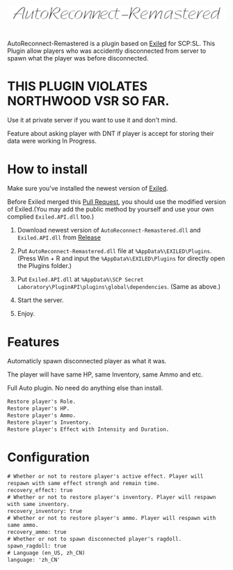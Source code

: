 <div align="center">
  <img src="https://github.com/XKaguya/AutoReconnect-Remastered/blob/main/AutoReconnect-Remastered.png">
</div>

#
AutoReconnect-Remastered is a plugin based on [Exiled](https://github.com/Exiled-Team/EXILED) for SCP:SL. This Plugin allow players who was accidently disconnected from server to spawn what the player was before disconnected.

# THIS PLUGIN VIOLATES NORTHWOOD VSR SO FAR.

Use it at private server if you want to use it and don't mind.

Feature about asking player with DNT if player is accept for storing their data were working In Progress.

# How to install

Make sure you've installed the newest version of [Exiled](https://github.com/Exiled-Team/EXILED).

Before Exiled merged this [Pull Request](https://github.com/Exiled-Team/EXILED/pull/2249), you should use the modified version of Exiled.(You may add the public method by yourself and use your own complied `Exiled.API.dll` too.)

1. Download newest version of `AutoReconnect-Remastered.dll` and `Exiled.API.dll` from [Release](https://github.com/XKaguya/AutoReconnect-Remastered/releases)

2. Put `AutoReconnect-Remastered.dll` file at `%AppData%\EXILED\Plugins`. (Press Win + R and input the `%AppData%\EXILED\Plugins` for directly open the Plugins folder.)

3. Put `Exiled.API.dll` at `%AppData%\SCP Secret Laboratory\PluginAPI\plugins\global\dependencies`. (Same as above.)

4. Start the server.

5. Enjoy.


# Features

Automaticly spawn disconnected player as what it was.

The player will have same HP, same Inventory, same Ammo and etc.

Full Auto plugin. No need do anything else than install.

```
Restore player's Role.
Restore player's HP.
Restore player's Ammo.
Restore player's Inventory.
Restore player's Effect with Intensity and Duration.
```

# Configuration

```
# Whether or not to restore player's active effect. Player will respawn with same effect strengh and remain time.
recovery_effect: true
# Whether or not to restore player's inventory. Player will respawn with same inventory.
recovery_inventory: true
# Whether or not to restore player's ammo. Player will respawn with same ammo.
recovery_ammo: true
# Whether or not to spawn disconnected player's ragdoll.
spawn_ragdoll: true
# Language (en_US, zh_CN)
language: 'zh_CN'
```

